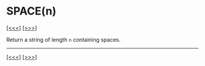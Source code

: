 # SPACE(n)

[\[\<\<\<\]](ug_25.182.md) [\[\>\>\>\]](ug_25.184.md)

Return a string of length `n` containing spaces.

-----

[\[\<\<\<\]](ug_25.182.md) [\[\>\>\>\]](ug_25.184.md)

